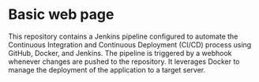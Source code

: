 # Basic web page 
This repository contains a Jenkins pipeline configured to automate the Continuous Integration and Continuous Deployment (CI/CD) process using GitHub, Docker, and Jenkins. The pipeline is triggered by a webhook whenever changes are pushed to the repository. It leverages Docker to manage the deployment of the application to a target server.
